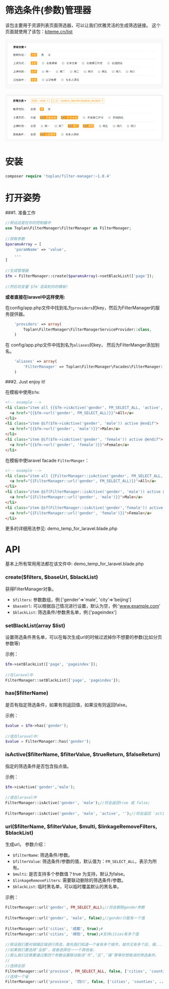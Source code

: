 # 筛选条件(参数)管理器

该包主要用于资源列表页面筛选器，可以让我们优雅灵活的生成筛选链接。
这个页面就使用了该包：[kiteme.cn/list](http://kiteme.cn/list)

![demo image](fm-demo.png)

![demo image](fm-demo2.png)

# 安装

```php
composer require 'toplan/filter-manager:~1.0.4'
```

# 打开姿势

###1. 准备工作

```php
//假设这是在你的控制器中
use Toplan\FilterManager\FilterManager as FilterManager;

//获取参数
$paramsArray = [
    'paramName' => 'value',
    ...
]

//生成管理器
$fm = FilterManager::create($paramsArray)->setBlackList(['page']);

//然后将变量`$fm`渲染到你的模板!
```

**或者直接在laravel中这样使用:**

在config/app.php文件中找到名为`providers`的key，然后为FilterManager的服务提供器。
```php
    'providers' => array(
        Toplan\FilterManager\FilterManagerServiceProvider::class,
    )
```

在 config/app.php文件中找到名为`aliases`的key， 然后为FilterManger添加别名。
```php
    'aliases' => array(
        'FilterManager' => Toplan\FilterManager\Facades\FilterManager::class,
    )
```

###2. Just enjoy it!

在模板中使用`$fm`:
```html
<!-- example -->
<li class="item all {{$fm->isActive('gender', FM_SELECT_ALL, 'active', '')}}">
  <a href="{{$fm->url('gender', FM_SELECT_ALL)}}">All</a>
</li>
<li class="item @if($fm->isActive('gender', 'male')) active @endif">
  <a href="{{$fm->url('gender', 'male')}}">Male</a>
</li>
<li class="item @if($fm->isActive('gender', 'female')) active @endif">
  <a href="{{$fm->url('gender', 'female')}}">Female</a>
</li>
```

在模板中使laravel facade `FilterManger`：
```html
<!-- example -->
<li class="item all {{FilterManager::isActive('gender', FM_SELECT_ALL, 'active', '')}}">
  <a href="{{FilterManager::url('gender', FM_SELECT_ALL)}}">All</a>
</li>
<li class="item @if(FilterManager::isActive('gender', 'male')) active @endif">
  <a href="{{FilterManager::url('gender', 'male')}}">Male</a>
</li>
<li class="item @if(FilterManager::isActive('gender','female')) active @endif">
  <a href="{{FilterManager::url('gender', 'female')}}">Female</a>
</li>
```

更多的详细用法参见: demo_temp_for_laravel.blade.php

# API

基本上所有常用用法都在该文件中: demo_temp_for_laravel.blade.php

### create($filters, $baseUrl, $blackList)

获得FilterManager对象。

- `$filters`: 参数数组，例:['gender'=>'male', 'city'=>'beijing']
- `$baseUrl`: 可以根据自己情况进行设置，默认为空，例:'www.example.com'
- `$blackList`: 筛选条件/参数黑名单，例:['pageindex']

### setBlackList(array $list)

设置筛选条件黑名单，可以在每次生成url的时候过滤掉你不想要的参数(比如分页参数等)

示例：
```php
$fm->setBlackList(['page', 'pageindex']);

//在laravel中
FilterManager::setBlackList(['page', 'pageindex']);
```

### has($filterName)

是否有指定筛选条件，如果有则返回值，如果没有则返回false。

示例：
```php
$value = $fm->has('gender');

//或在laravel中:
$value = FilterManager::has('gender');
```

### isActive($filterName, $filterValue, $trueReturn, $falseReturn)

指定的筛选条件是否包含指点值。

示例：
```php
$fm->isActive('gender','male');

//或在laravel中
FilterManager::isActive('gender', 'male');//将会返回true 或 false;

FilterManager::isActive('gender', 'male', 'active', '');//将会返回 'active' 或 '';
```

### url($filterName, $filterValue, $multi, $linkageRemoveFilters, $blackList)

生成url。
参数介绍：
- `$filterName`: 筛选条件/参数。
- `$filterValue`: 筛选条件/参数的值，默认值为：`FM_SELECT_ALL`，表示为所有。
- `$multi`: 是否支持多个参数值？true 为支持，默认为false。
- `$linkageRemoveFilters`: 需要联动删除的筛选条件/参数。
- `$blackList`: 临时黑名单，可以临时覆盖默认的黑名单。

示例：
```php
FilterManager::url('gender', FM_SELECT_ALL);//将会删除gender参数

FilterManager::url('gender', 'male', false);//gender只能有一个值

FilterManager::url('cities', '成都', true);#
FilterManager::url('cities', '绵阳', true);#支持cities有多个值

//假设我们要对城镇区域进行筛选，首先我们知道一个省有多个城市，城市又有多个区、镇...
//如果我们要选择‘全部’，或者选择任一一个其他省，
//那么我们还需要通过第四个参数设置联动取消‘市’,‘区’,‘镇’等等你想取消的筛选条件。
//
//选择全部
FilterManager::url('province', FM_SELECT_ALL, false, ['cities', 'counties', ...]);//联动删除cities等条件
//选择一个省
FilterManager::url('province', '四川', false, ['cities', 'counties', ...]);//联动删除cities等条件
